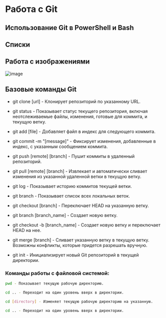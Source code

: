 # Работа с Git

## Использование Git в PowerShell и Bash

## Списки

## Работа с изображениями
![image](git_mem.jpg)

## Базовые команды Git

- git clone [url] - Клонирует репозиторий по указанному URL.

- git status - Показывает статус текущего репозитория, включая неотслеживаемые файлы, изменения, готовые для коммита, и текущую ветку.

- git add [file] - Добавляет файл в индекс для следующего коммита.

- git commit -m "[message]" - Фиксирует изменения, добавленные в индекс, с указанным сообщением коммита.

- git push [remote] [branch] - Пушит коммиты в удаленный репозиторий.

- git pull [remote] [branch] - Извлекает и автоматически сливает изменения из указанной удаленной ветки в текущую ветку.

- git log - Показывает историю коммитов текущей ветки.

- git branch - Показывает список всех локальных веток.

- git checkout [branch] - Переключает HEAD на указанную ветку.

- git branch [branch_name] - Создает новую ветку.

- git checkout -b [branch_name] - Создает новую ветку и переключает HEAD на нее.

- git merge [branch] - Сливает указанную ветку в текущую ветку. Возможны конфликты, которые придется разрешать вручную.

- git init - Инициализирует новый Git репозиторий в текущей директории.


### Команды работы с файловой системой:

```bash
pwd - Показывает текущую рабочую директорию.

cd .. - Переходит на один уровень вверх в директории.

cd [directory] - Изменяет текущую рабочую директорию на указанную.

cd .. - Переходит на один уровень вверх в директории.
```